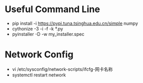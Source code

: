 # Useful Command Line
- pip install -i https://pypi.tuna.tsinghua.edu.cn/simple numpy
- cythonize -3 -i -f -k *.py
- pyinstaller -D -w my_installer.spec
# Network Config
- vi /etc/sysconfig/network-scripts/ifcfg-网卡名称
- systemctl restart network

